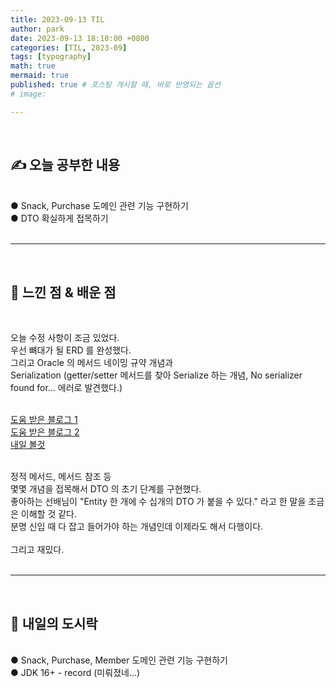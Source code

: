 ```yaml
---
title: 2023-09-13 TIL
author: park
date: 2023-09-13 18:10:00 +0800
categories: [TIL, 2023-09]
tags: [typography]
math: true
mermaid: true
published: true # 포스팅 개시할 때, 바로 반영되는 옵션
# image: 

---
```


<br>

## ✍ 오늘 공부한 내용

<br>
● Snack, Purchase 도메인 관련 기능 구현하기<br>
● DTO 확실하게 접목하기<br>
<br>

---

<br>

## 🧠 느낀 점 & 배운 점 

<br>

오늘 수정 사항이 조금 있었다.<br>
우선 뼈대가 될 ERD 를 완성했다.<br>
그리고 Oracle 의 메서드 네이밍 규약 개념과 <br>
Serialization (getter/setter 메서드를 찾아 Serialize 하는 개념, No serializer found for... 에러로 발견했다.)<br>
<br>

[도움 받은 블로그 1](https://steady-hello.tistory.com/90)<br>
[도움 받은 블로그 2](https://hyperconnect.github.io/2019/10/28/jackson-serialize-for-global-caching.html)<br>
[내일 볼것](https://docs.oracle.com/javase/8/docs/api/java/io/Serializable.html)<br>

<br>
정적 메서드, 메서드 참조 등<br>
몇몇 개념을 접목해서 DTO 의 초기 단계를 구현했다.<br>
좋아하는 선배님이 "Entity 한 개에 수 십개의 DTO 가 붙을 수 있다." 라고 한 말을 조금은 이해할 것 같다.<br>
분명 신입 때 다 잡고 들어가야 하는 개념인데 이제라도 해서 다행이다.<br>
<br>
그리고 재밌다.<br>

<br>

---

<br>

## 🍱 내일의 도시락

<br>
● Snack, Purchase, Member 도메인 관련 기능 구현하기<br>
● JDK 16+ - record (미뤄졌네...)<br>
<br>
<br>